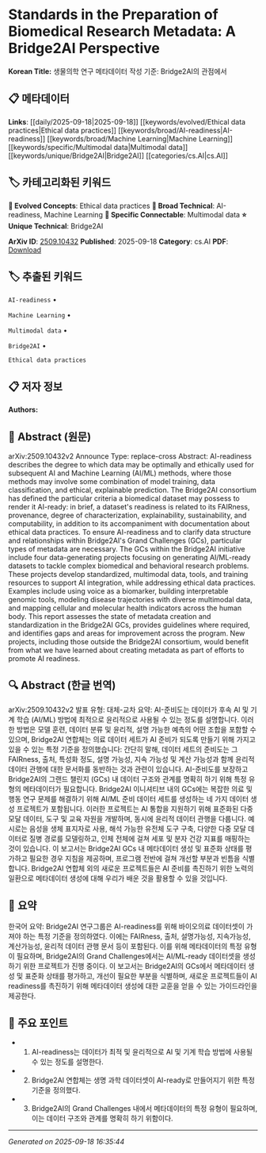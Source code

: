 
# Standards in the Preparation of Biomedical Research Metadata: A Bridge2AI Perspective

**Korean Title:** 생물의학 연구 메타데이터 작성 기준: Bridge2AI의 관점에서

## 📋 메타데이터

**Links**: [[daily/2025-09-18|2025-09-18]] [[keywords/evolved/Ethical data practices|Ethical data practices]] [[keywords/broad/AI-readiness|AI-readiness]] [[keywords/broad/Machine Learning|Machine Learning]] [[keywords/specific/Multimodal data|Multimodal data]] [[keywords/unique/Bridge2AI|Bridge2AI]] [[categories/cs.AI|cs.AI]]

## 🏷️ 카테고리화된 키워드
**🚀 Evolved Concepts**: Ethical data practices
**🔬 Broad Technical**: AI-readiness, Machine Learning
**🔗 Specific Connectable**: Multimodal data
**⭐ Unique Technical**: Bridge2AI

**ArXiv ID**: [2509.10432](https://arxiv.org/abs/2509.10432)
**Published**: 2025-09-18
**Category**: cs.AI
**PDF**: [Download](https://arxiv.org/pdf/2509.10432.pdf)


## 🏷️ 추출된 키워드



`AI-readiness` • 

`Machine Learning` • 

`Multimodal data` • 

`Bridge2AI` • 

`Ethical data practices`



## 📋 저자 정보

**Authors:** 

## 📄 Abstract (원문)

arXiv:2509.10432v2 Announce Type: replace-cross 
Abstract: AI-readiness describes the degree to which data may be optimally and ethically used for subsequent AI and Machine Learning (AI/ML) methods, where those methods may involve some combination of model training, data classification, and ethical, explainable prediction. The Bridge2AI consortium has defined the particular criteria a biomedical dataset may possess to render it AI-ready: in brief, a dataset's readiness is related to its FAIRness, provenance, degree of characterization, explainability, sustainability, and computability, in addition to its accompaniment with documentation about ethical data practices.
  To ensure AI-readiness and to clarify data structure and relationships within Bridge2AI's Grand Challenges (GCs), particular types of metadata are necessary. The GCs within the Bridge2AI initiative include four data-generating projects focusing on generating AI/ML-ready datasets to tackle complex biomedical and behavioral research problems. These projects develop standardized, multimodal data, tools, and training resources to support AI integration, while addressing ethical data practices. Examples include using voice as a biomarker, building interpretable genomic tools, modeling disease trajectories with diverse multimodal data, and mapping cellular and molecular health indicators across the human body.
  This report assesses the state of metadata creation and standardization in the Bridge2AI GCs, provides guidelines where required, and identifies gaps and areas for improvement across the program. New projects, including those outside the Bridge2AI consortium, would benefit from what we have learned about creating metadata as part of efforts to promote AI readiness.

## 🔍 Abstract (한글 번역)

arXiv:2509.10432v2 발표 유형: 대체-교차
요약: AI-준비도는 데이터가 후속 AI 및 기계 학습 (AI/ML) 방법에 최적으로 윤리적으로 사용될 수 있는 정도를 설명합니다. 이러한 방법은 모델 훈련, 데이터 분류 및 윤리적, 설명 가능한 예측의 어떤 조합을 포함할 수 있으며, Bridge2AI 연합체는 의료 데이터 세트가 AI 준비가 되도록 만들기 위해 가지고 있을 수 있는 특정 기준을 정의했습니다: 간단히 말해, 데이터 세트의 준비도는 그 FAIRness, 출처, 특성화 정도, 설명 가능성, 지속 가능성 및 계산 가능성과 함께 윤리적 데이터 관행에 대한 문서화를 동반하는 것과 관련이 있습니다.
AI-준비도를 보장하고 Bridge2AI의 그랜드 챌린지 (GCs) 내 데이터 구조와 관계를 명확히 하기 위해 특정 유형의 메타데이터가 필요합니다. Bridge2AI 이니셔티브 내의 GCs에는 복잡한 의료 및 행동 연구 문제를 해결하기 위해 AI/ML 준비 데이터 세트를 생성하는 네 가지 데이터 생성 프로젝트가 포함됩니다. 이러한 프로젝트는 AI 통합을 지원하기 위해 표준화된 다중 모달 데이터, 도구 및 교육 자원을 개발하며, 동시에 윤리적 데이터 관행을 다룹니다. 예시로는 음성을 생체 표지자로 사용, 해석 가능한 유전체 도구 구축, 다양한 다중 모달 데이터로 질병 경로를 모델링하고, 인체 전체에 걸쳐 세포 및 분자 건강 지표를 매핑하는 것이 있습니다.
이 보고서는 Bridge2AI GCs 내 메타데이터 생성 및 표준화 상태를 평가하고 필요한 경우 지침을 제공하며, 프로그램 전반에 걸쳐 개선할 부분과 빈틈을 식별합니다. Bridge2AI 연합체 외의 새로운 프로젝트들은 AI 준비를 촉진하기 위한 노력의 일환으로 메타데이터 생성에 대해 우리가 배운 것을 활용할 수 있을 것입니다.

## 📝 요약

한국어 요약:
Bridge2AI 연구그룹은 AI-readiness를 위해 바이오의료 데이터셋이 가져야 하는 특정 기준을 정의하였다. 이에는 FAIRness, 출처, 설명가능성, 지속가능성, 계산가능성, 윤리적 데이터 관행 문서 등이 포함된다. 이를 위해 메타데이터의 특정 유형이 필요하며, Bridge2AI의 Grand Challenges에서는 AI/ML-ready 데이터셋을 생성하기 위한 프로젝트가 진행 중이다. 이 보고서는 Bridge2AI의 GCs에서 메타데이터 생성 및 표준화 상태를 평가하고, 개선이 필요한 부분을 식별하며, 새로운 프로젝트들이 AI readiness를 촉진하기 위해 메타데이터 생성에 대한 교훈을 얻을 수 있는 가이드라인을 제공한다.

## 🎯 주요 포인트


- 1. AI-readiness는 데이터가 최적 및 윤리적으로 AI 및 기계 학습 방법에 사용될 수 있는 정도를 설명한다.

- 2. Bridge2AI 연합체는 생명 과학 데이터셋이 AI-ready로 만들어지기 위한 특정 기준을 정의했다.

- 3. Bridge2AI의 Grand Challenges 내에서 메타데이터의 특정 유형이 필요하며, 이는 데이터 구조와 관계를 명확히 하기 위함이다.


---

*Generated on 2025-09-18 16:35:44*